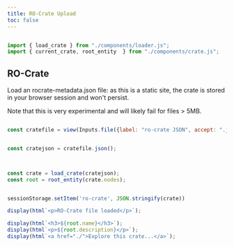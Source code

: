 ```yaml
---
title: RO-Crate Upload
toc: false
---
```

```js

import { load_crate } from "./components/loader.js";
import { current_crate, root_entity  } from "./components/crate.js";


```
## RO-Crate

Load an rocrate-metadata.json file: as this is a static site, the crate is
stored in your browser session and won't persist.

Note that this is very experimental and will likely fail for files > 5MB.

```js

const cratefile = view(Inputs.file({label: "ro-crate JSON", accept: ".json", required: true}));

```

```js

const cratejson = cratefile.json();
```

```js


const crate = load_crate(cratejson);
const root = root_entity(crate.nodes);


```

```js

sessionStorage.setItem('ro-crate', JSON.stringify(crate))

display(html`<p>RO-Crate file loaded</p>`);

display(html`<h3>${root.name}</h3>`);
display(html`<p>${root.description}</p>`);
display(html`<a href="./">Explore this crate...</a>`);

```



